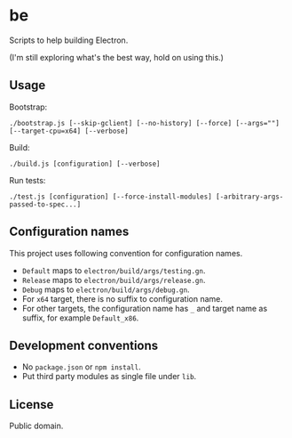 # be

Scripts to help building Electron.

(I'm still exploring what's the best way, hold on using this.)

## Usage

Bootstrap:

```
./bootstrap.js [--skip-gclient] [--no-history] [--force] [--args=""] [--target-cpu=x64] [--verbose]
```

Build:

```
./build.js [configuration] [--verbose]
```

Run tests:

```
./test.js [configuration] [--force-install-modules] [-arbitrary-args-passed-to-spec...]
```

## Configuration names

This project uses following convention for configuration names.

* `Default` maps to `electron/build/args/testing.gn`.
* `Release` maps to `electron/build/args/release.gn`.
* `Debug` maps to `electron/build/args/debug.gn`.
* For `x64` target, there is no suffix to configuration name.
* For other targets, the configuration name has `_` and target name as suffix,
  for example `Default_x86`.

## Development conventions

* No `package.json` or `npm install`.
* Put third party modules as single file under `lib`.

## License

Public domain.
